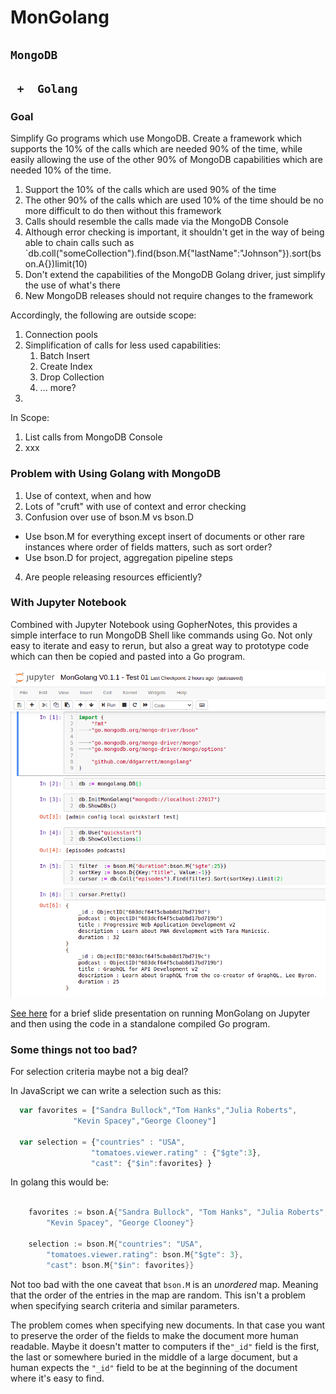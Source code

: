 # MonGolang
## `MongoDB`
## ` +  Golang`

### Goal

Simplify Go programs which use MongoDB.
Create a framework which supports the 10% of the calls which are needed 90% of the time, while easily allowing the use of the other 90% of MongoDB capabilities which are needed 10% of the time.

1. Support the 10% of the calls which are used 90% of the time
2. The other 90% of the calls which are used 10% of the time should be no more difficult to do then without this framework
3. Calls should resemble the calls made via the MongoDB Console
4. Although error checking is important, it shouldn't get in the way of being able to chain calls such as `db.coll("someCollection").find(bson.M{"lastName":"Johnson"}).sort(bson.A{})limit(10)
6. Don't extend the capabilities of the MongoDB Golang driver, just simplify the use of what's there
7. New MongoDB releases should not require changes to the framework

Accordingly, the following are outside scope:
1. Connection pools
2. Simplification of calls for less used capabilities:
   1. Batch Insert
   2. Create Index
   3. Drop Collection
   4. ... more?
3. 


In Scope:
1. List calls from MongoDB Console
2. xxx


### Problem with Using Golang with MongoDB

1. Use of context, when and how
2. Lots of "cruft" with use of context and error checking
3. Confusion over use of bson.M vs bson.D
  * Use bson.M for everything except insert of documents or other rare instances where order of fields matters, such as sort order?
  * Use bson.D for project, aggregation pipeline steps

4. Are people releasing resources efficiently?


### With Jupyter Notebook
Combined with Jupyter Notebook using GopherNotes, this provides a simple interface to run MongoDB Shell like commands using Go. Not only easy to iterate and easy to rerun, but also a great way to prototype code which can then be copied and pasted into a Go program. 

![Example Using MonGolang in Jupyter Notebook](misc/MonGolang_V01.1._Test01.png?raw=true)


[See here](https://docs.google.com/presentation/d/1zq8-n0w0uiy9AIK9kaOiZgIL6VEmUc1FBDpbImZ4RLw/edit?usp=sharing) for a brief slide presentation on running MonGolang on Jupyter and then using the code in a standalone compiled Go program.

### Some things not too bad?

For selection criteria maybe not a big deal?

In JavaScript we can write a selection such as this:


```javascript
  var favorites = ["Sandra Bullock","Tom Hanks","Julia Roberts",
              "Kevin Spacey","George Clooney"]

  var selection = {"countries" : "USA",
                  "tomatoes.viewer.rating" : {"$gte":3},
                  "cast": {"$in":favorites} }

```

In golang this would be:

```go

	favorites := bson.A{"Sandra Bullock", "Tom Hanks", "Julia Roberts",
		"Kevin Spacey", "George Clooney"}

	selection := bson.M{"countries": "USA",
		"tomatoes.viewer.rating": bson.M{"$gte": 3},
		"cast": bson.M{"$in": favorites}}

```

Not too bad with the one caveat that `bson.M` is an *unordered* map. Meaning that the order of the entries in the map are random. This isn't a problem when specifying search criteria and similar parameters. 

The problem comes when specifying new documents. In that case you want to preserve the order of the fields to make the document more human readable. Maybe it doesn't matter to computers if the`"_id"` field is the first, the last or somewhere buried in the middle of a large document, but a human expects the `"_id"` field to be at the beginning of the document where it's easy to find.





